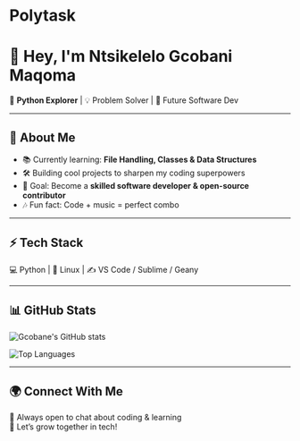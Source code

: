 # Polytask
# 👋 Hey, I'm Ntsikelelo Gcobani Maqoma  

🐍 **Python Explorer** | 💡 Problem Solver | 🚀 Future Software Dev  

---

## 🌟 About Me  
- 📚 Currently learning: **File Handling, Classes & Data Structures**  
- 🛠️ Building cool projects to sharpen my coding superpowers  
- 🎯 Goal: Become a **skilled software developer & open-source contributor**  
- 🎶 Fun fact: Code + music = perfect combo  

---

## ⚡ Tech Stack  
💻 Python | 🐧 Linux | ✍️ VS Code / Sublime / Geany  

---

## 📊 GitHub Stats  
![Gcobane's GitHub stats](https://github-readme-stats.vercel.app/api?username=GcobaneMaqoma&show_icons=true&theme=radical)  

![Top Languages](https://github-readme-stats.vercel.app/api/top-langs/?username=GcobaneMaqoma&layout=compact&theme=radical)  

---

## 🌍 Connect With Me  
💬 Always open to chat about coding & learning  
🚀 Let’s grow together in tech!  


